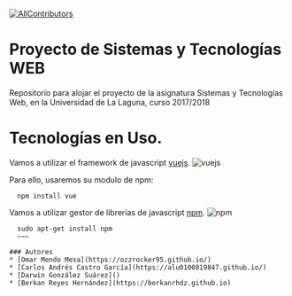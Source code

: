 [![AllContributors](https://img.shields.io/badge/all_contributors-4-blue.svg?style=flat-square)](#contributors)

# Proyecto de Sistemas y Tecnologías WEB

Repositorio para alojar el proyecto de la asignatura Sistemas y Tecnologías Web, en la Universidad de La Laguna,
curso 2017/2018
# Tecnologías en Uso.

Vamos a utilizar el framework de javascript [vuejs](https://vuejs.org/). ![vuejs](https://i.imgur.com/TvWW7Y1.png)


  Para ello, usaremos su modulo de npm:
  ~~~  
    npm install vue   
  ~~~

Vamos a utilizar gestor de librerías de javascript [npm](https://www.npmjs.com/). ![npm](https://i.imgur.com/mCrleZR.png)

  ~~~  
    sudo apt-get install npm   
    ~~~

### Autores
* [Omar Mendo Mesa](https://ozzrocker95.github.io/)
* [Carlos Andrés Castro García](https://alu0100819847.github.io/)
* [Darwin González Suárez]()
* [Berkan Reyes Hernández](https://berkanrhdz.github.io)
